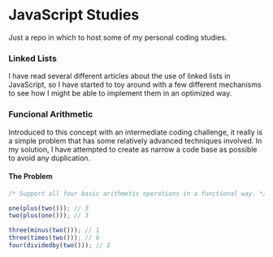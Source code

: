 # JavaScript Studies
Just a repo in which to host some of my personal coding studies.

### Linked Lists
I have read several different articles about the use of linked lists in JavaScript, so
I have started to toy around with a few different mechanisms to see how I might be able
to implement them in an optimized way.

### Funcional Arithmetic
Introduced to this concept with an intermediate coding challenge, it really is a simple
problem that has some relatively advanced techniques involved. In my solution, I have
attempted to create as narrow a code base as possible to avoid any duplication.

#### The Problem
```JavaScript
/* Support all four basic arithmetic operations in a functional way. */

one(plus(two())); // 3
two(plus(one())); // 3

three(minus(two())); // 1
three(times(two())); // 6
four(dividedby(two())); // 2
```